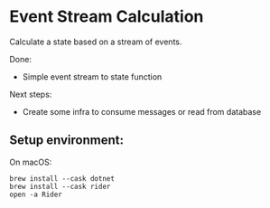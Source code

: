 # Event Stream Calculation

Calculate a state based on a stream of events.

Done:
- Simple event stream to state function

Next steps:
- Create some infra to consume messages or read from database

## Setup environment:
On macOS:
```
brew install --cask dotnet
brew install --cask rider
open -a Rider
```
